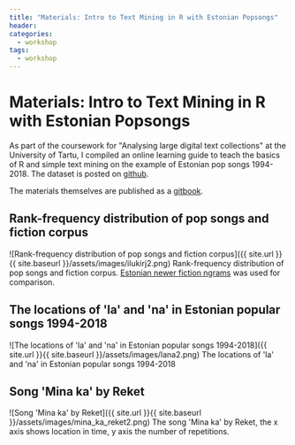 ```yaml
---
title: "Materials: Intro to Text Mining in R with Estonian Popsongs"
header:
categories:
  - workshop
tags:
  - workshop
---
```


Materials: Intro to Text Mining in R with Estonian Popsongs
========================================

As part of the coursework for "Analysing large digital text collections" at the University of Tartu, I compiled an online learning guide to teach the basics of R and simple text mining on the example of Estonian pop songs 1994-2018. The dataset is posted on [github](https://github.com/peeter-t2/EestiTop40_laulus6nad).

The materials themselves are published as a [gitbook](https://peetertinits.github.io/gitbooks/tekstid_R_2020/).


## Rank-frequency distribution of pop songs and fiction corpus
![Rank-frequency distribution of pop songs and fiction corpus]({{ site.url }}{{ site.baseurl }}/assets/images/ilukirj2.png)
Rank-frequency distribution of pop songs and fiction corpus. [Estonian newer fiction ngrams](https://datadoi.ee/handle/33/41) was used for comparison.

## The locations of 'la' and 'na' in Estonian popular songs 1994-2018
![The locations of 'la' and 'na' in Estonian popular songs 1994-2018]({{ site.url }}{{ site.baseurl }}/assets/images/lana2.png)
The locations of 'la' and 'na' in Estonian popular songs 1994-2018

## Song 'Mina ka' by Reket
![Song 'Mina ka' by Reket]({{ site.url }}{{ site.baseurl }}/assets/images/mina_ka_reket2.png)
The song 'Mina ka' by Reket, the x axis shows location in time, y axis the number of repetitions.
